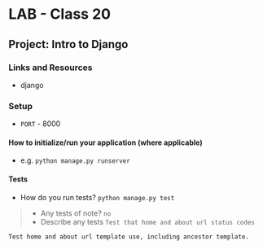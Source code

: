 # LAB - Class 20

## Project: Intro to Django

### Links and Resources

- django

### Setup


- `PORT` - 8000

#### How to initialize/run your application (where applicable)

- e.g. `python manage.py runserver`


#### Tests

- How do you run tests?
`python manage.py test`
> - Any tests of note?
`no`
> - Describe any tests 
`Test that home and about url status codes`

`Test home and about url template use, including ancestor template.`